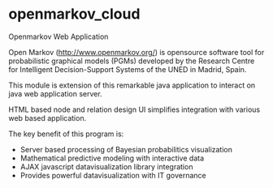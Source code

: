 # openmarkov_cloud

Openmarkov Web Application

Open Markov (http://www.openmarkov.org/) is opensource software tool for probabilistic graphical models (PGMs) developed by the Research Centre for Intelligent Decision-Support Systems of the UNED in Madrid, Spain.

This module is extension of this remarkable java application to interact on java web application server.

HTML based node and relation design UI simplifies integration with various web based application.

The key benefit of this program is:

- Server based processing of Bayesian probabilitics visualization
- Mathematical predictive modeling with interactive data
- AJAX javascript datavisualization library integration
- Provides powerful datavisualization with IT governance

